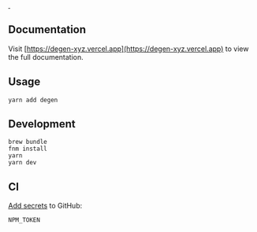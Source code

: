 <p>
  <a aria-label="NPM version" href="https://www.npmjs.com/package/degen">
    <img
      alt=""
      src="https://img.shields.io/npm/v/degen.svg?style=for-the-badge&labelColor=161c22"
    />
  </a>
  <a aria-label="License" href="/LICENSE">
    <img
      alt=""
      src="https://img.shields.io/npm/l/degen.svg?style=for-the-badge&labelColor=161c22"
    />
  </a>
</p>

## Documentation

Visit [https://degen-xyz.vercel.app](https://degen-xyz.vercel.app) to view the full documentation.

## Usage

```
yarn add degen
```

## Development

```
brew bundle
fnm install
yarn
yarn dev
```

## CI

[Add secrets](https://github.com/mirror-xyz/degen/settings/secrets/actions) to GitHub:

```
NPM_TOKEN
```
